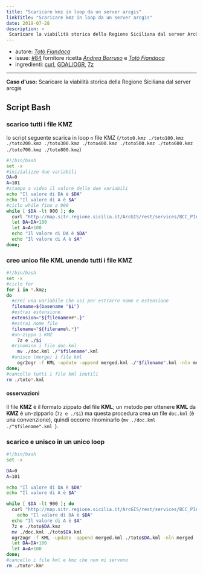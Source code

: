 ```yaml
---
title: "Scaricare kmz in loop da un server arcgis"
linkTitle: "Scaricare kmz in loop da un server arcgis"
date: 2019-07-28
description: >
 Scaricare la viabilità storica della Regione Siciliana dal server ArcGIS.
---
```


* autore: _[Totò Fiandaca](https://twitter.com/totofiandaca?lang=it)_
* issue: [#84](https://github.com/opendatasicilia/tansignari/issues/84) fornitore ricetta *[Andrea Borruso](https://twitter.com/aborruso?lang=it)* e *[Totò Fiandaca](https://twitter.com/totofiandaca?lang=it)*
* ingredienti: [curl](https://curl.haxx.se/), [GDAL/OGR](https://gdal.org/programs/ogr2ogr.html), [7z](https://manpages.debian.org/jessie/p7zip-full/7za.1.en.html)

---

**Caso d'uso:** Scaricare la viabilità storica della Regione Siciliana dal server arcgis 

## Script Bash

### scarico tutti i file KMZ
lo script seguente scarica in loop `n` file KMZ (`/toto0.kmz ./toto100.kmz ./toto200.kmz ./toto300.kmz ./toto400.kmz ./toto500.kmz ./toto600.kmz ./toto700.kmz ./toto800.kmz`)

```bash
#!/bin/bash
set -x
#inizializzo due variabili
DA=0
A=101
#stampo a video il valore delle due variabili
echo "Il valore di DA è $DA"
echo "Il valore di A è $A"
#ciclo while fino a 900
while [ $DA -lt 900 ]; do
  curl "http://map.sitr.regione.sicilia.it/ArcGIS/rest/services/BCC_PIANI_PAESAGGISTICI/CT_Componenti_Paesaggio_2018/MapServer/9/query?text=&geometry=&geometryType=esriGeometryEnvelope&inSR=&spatialRel=esriSpatialRelIntersects&where=objectid+%3E%3D$DA+AND+objectid+%3C%3D$A&returnGeometry=true&outSR=&outFields=*&f=KMZ" >toto$DA.kmz
  let DA=DA+100
  let A=A+100
  echo "Il valore di DA è $DA"
  echo "Il valore di A è $A"
done;
```

### creo unico file KML unendo tutti i file KMZ

```bash
#!/bin/bash
set -x
#ciclo for
for i in *.kmz; 
do
  #crei una variabile che usi per estrarre nome e estensione
  filename=$(basename "$i")
  #estrai estensione
  extension="${filename##*.}"
  #estrai nome file
  filename="${filename%.*}"
  #un-zippo i KMZ
	7z e ./$i
  #rinomino i file doc.kml
	mv ./doc.kml ./"$filename".kml 
  #unisco (merge) i file kml
	ogr2ogr -f KML -update -append merged.kml ./"$filename".kml -nln merged
done;
#cancello tutti i file kml inutili
rm ./toto*.kml
```

#### osservazioni

Il file **KMZ** è il formato zippato del file **KML**; un metodo per ottenere **KML** da **KMZ** è un-zipparlo (`7z e ./$i`) ma questa procedura crea un file `doc.kml` (è una convenzione), quindi occorre rinominarlo (`mv ./doc.kml ./"$filename".kml `).

### scarico e unisco in un unico loop

```bash
#!/bin/bash
set -x

DA=0
A=101

echo "Il valore di DA è $DA"
echo "Il valore di A è $A"

while [ $DA -lt 900 ]; do
  curl "http://map.sitr.regione.sicilia.it/ArcGIS/rest/services/BCC_PIANI_PAESAGGISTICI/CT_Componenti_Paesaggio_2018/MapServer/9/query?text=&geometry=&geometryType=esriGeometryEnvelope&inSR=&spatialRel=esriSpatialRelIntersects&where=objectid+%3E%3D$DA+AND+objectid+%3C%3D$A&returnGeometry=true&outSR=&outFields=*&f=KMZ" >toto$DA.kmz
    echo "Il valore di DA è $DA"
  echo "Il valore di A è $A"
  7z e ./toto$DA.kmz
  mv ./doc.kml ./toto$DA.kml 
  ogr2ogr -f KML -update -append merged.kml ./toto$DA.kml -nln merged
  let DA=DA+100
  let A=A+100
done;
#cancello i file kml e kmz che non mi servono
rm ./toto*.km*
```
